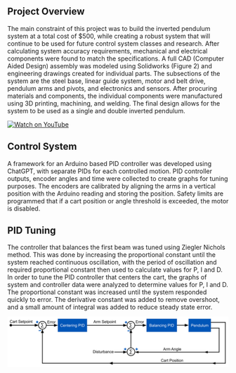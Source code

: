 ## Project Overview

The main constraint of this project was to build the inverted pendulum system at a total cost of $500, while creating a robust system that will continue to be used for future control system classes and research. After calculating system accuracy requirements, mechanical and electrical components were found to match the specifications. A full CAD (Computer Aided Design) assembly was modeled using Solidworks (Figure 2) and engineering drawings created for individual parts. The subsections of the system are the steel base, linear guide system, motor and belt drive, pendulum arms and pivots, and electronics and sensors. After procuring materials and components, the individual components were manufactured using 3D printing, machining, and welding. The final design allows for the system to be used as a single and double inverted pendulum.

[![Watch on YouTube](https://img.youtube.com/vi/rqrJa7szEt4/0.jpg)](https://www.youtube.com/watch?v=rqrJa7szEt4)


## Control System

A framework for an Arduino based PID controller was developed using ChatGPT, with separate PIDs for each controlled motion. PID controller outputs, encoder angles and time were collected to create graphs for tuning purposes. The encoders are calibrated by aligning the arms in a vertical position with the Arduino reading and storing the position. Safety limits are programmed that if a cart position or angle threshold is exceeded, the motor is disabled.

## PID Tuning

The controller that balances the first beam was tuned using Ziegler Nichols method. This was done by increasing the proportional constant until the system reached continuous oscillation, with the period of oscillation and required proportional constant then used to calculate values for P, I and D. In order to tune the PID controller that centers the cart, the graphs of system and controller data were analyzed to determine values for P, I and D. The proportional constant was increased until the system responded quickly to error. The derivative constant was added to remove overshoot, and a small amount of integral was added to reduce steady state error.

![Alt text](images/BD_Single_Centering.png)

